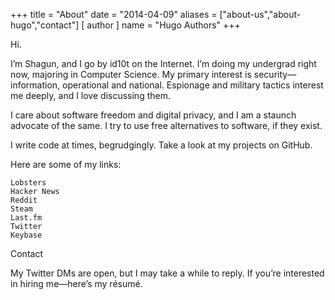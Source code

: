 +++
title = "About"
date = "2014-04-09"
aliases = ["about-us","about-hugo","contact"]
[ author ]
  name = "Hugo Authors"
+++


Hi.

I’m Shagun, and I go by id10t on the Internet. I’m doing my undergrad right now, majoring in Computer Science. My primary interest is security—information, operational and national. Espionage and military tactics interest me deeply, and I love discussing them.

I care about software freedom and digital privacy, and I am a staunch advocate of the same. I try to use free alternatives to software, if they exist.

I write code at times, begrudgingly. Take a look at my projects on GitHub.

Here are some of my links:

    Lobsters
    Hacker News
    Reddit
    Steam
    Last.fm
    Twitter
    Keybase

<!-- My presence on the fediverse -->

Contact

My Twitter DMs are open, but I may take a while to reply. 
If you’re interested in hiring me—here’s my résumé.
